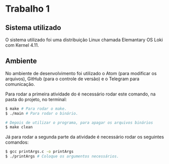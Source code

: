 # Trabalho 1
## Sistema utilizado

O sistema utilizado foi uma distribuição Linux chamada Elemantary OS Loki com Kernel 4.11.

## Ambiente

No ambiente de desenvolvimento foi utilizado o Atom (para modificar os arquivos), GitHub (para o controle de versão) e o Telegram para comunicação.


Para rodar a primeira atividade do é necessário rodar este comando, na pasta do projeto, no terminal:

```bash
$ make # Para rodar o make.
$ ./main # Para rodar o binário.

# Depois de utilizar o programa, para apagar os arquivos binários
$ make clean
```

Já para rodar a segunda parte da atividade é necessário rodar os seguintes comandos:

```bash
$ gcc printArgs.c -o printArgs
$ ./printArgs # Coloque os argumentos necessários.
```
